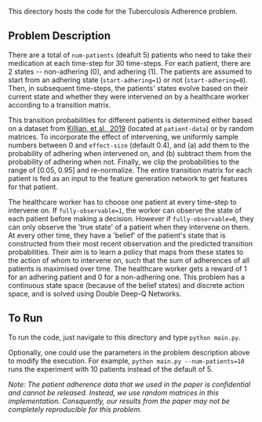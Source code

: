 This directory hosts the code for the Tuberculosis Adherence problem.

## Problem Description
There are a total of `num-patients` (deafult 5) patients who need to take their medication at each time-step for 30 time-steps. For each patient, there are 2 states -- non-adhering (0), and adhering (1). The patients are assumed to start from an adhering state (`start-adhering=1`) or not (`start-adhering=0`). Then, in subsequent time-steps, the patients' states evolve based on their current state and whether they were intervened on by a healthcare worker according to a transition matrix.

This transition probabilities for different patients is determined either based on a dataset from [Killian, et al., 2019](https://arxiv.org/abs/1902.01506) (located at `patient-data`) or by random matrices. To incorporate the effect of intervening, we uniformly sample numbers between 0 and `effect-size` (default 0.4), and (a) add them to the probability of adhering when intervened on, and (b) subtract them from the probability of adhering when not. Finally, we clip the probabilities to the range of \[0.05, 0.95\] and re-normalize. The entire transition matrix for each patient is fed as an input to the feature generation network to get features for that patient.

The healthcare worker has to choose one patient at every time-step to intervene on. If `fully-observable=1`, the worker can observe the state of each patient before making a decision. However if `fully-observable=0`, they can only observe the 'true state' of a patient when they intervene on them. At every other time, they have a 'belief' of the patient's state that is constructed from their most recent observation and the predicted transition probabilities. Their aim is to learn a policy that maps from these states to the action of whom to intervene on, such that the sum of adherences of all patients is maximised over time. The healthcare worker gets a reward of 1 for an adhering patient and 0 for a non-adhering one. This problem has a continuous state space (because of the belief states) and discrete action space, and is solved using Double Deep-Q Networks.

## To Run

To run the code, just navigate to this directory and type `python main.py`.

Optionally, one could use the parameters in the problem description above to modify the execution. For example, `python main.py --num-patients=10` runs the experiment with 10 patients instead of the default of 5.

*Note: The patient adherence data that we used in the paper is confidential and cannot be released. Instead, we use random matrices in this implementation. Consquently, our results from the paper may not be completely reproducible for this problem.*

